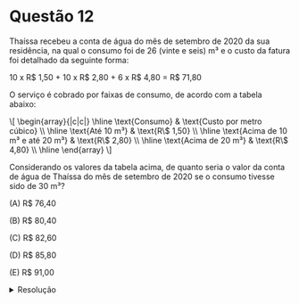 # Questão 12

Thaíssa recebeu a conta de água do mẽs de setembro de 2020 da sua residência, na qual o consumo foi de 26 (vinte e seis) m³ e o custo da fatura foi detalhado da seguinte forma:

10 x R$ 1,50 + 10 x R$ 2,80 + 6 x R$ 4,80 = R$ 71,80

O serviço é cobrado por faixas de consumo, de acordo com a tabela abaixo:


  \\[
    \begin{array}{|c|c|}
      \hline
      \text{Consumo} & \text{Custo por metro cúbico} \\\\
      \hline
      \text{Até 10 m³} & \text{R\\$ 1,50} \\\\
      \hline
      \text{Acima de 10 m³ e até 20 m³} & \text{R\\$ 2,80} \\\\
      \hline
      \text{Acima de 20 m³} & \text{R\\$ 4,80} \\\\
      \hline
    \end{array}
  \\]

Considerando os valores da tabela acima, de quanto seria o valor da conta de água de Thaíssa do mês de setembro de 2020 se o consumo tivesse sido de 30 m³?

(A) R$ 76,40

(B) R$ 80,40

(C) R$ 82,60

(D) R$ 85,80

(E) R$ 91,00

<details>
  <summary>Resolução</summary>
  
  ## Resolução

  Olhando para o detalhamento da fatura, conclui-se que Thaíssa consumiu 26 m³ neste mês. Se tivesse consumido 30 m³, ou seja, 4 m³ a mais, estes 4 m³ seriam cobrados R$ 4,80 o m³, logo a conta seria de 4 x R$ 4,80 = R$ 19,20 a mais. R$ 71,80 + R$ 19,20 = R$ 91,00.

  > Resposta: Alternativa (E)
</details>